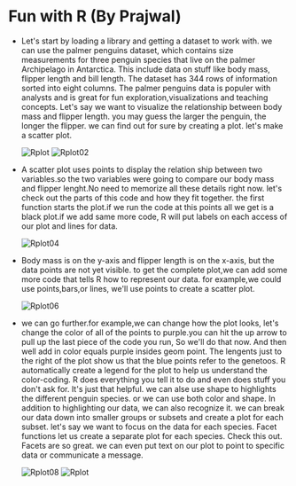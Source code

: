 # Fun with R (By Prajwal)

* Let's start by loading a library and getting a dataset to work with. we can use the palmer penguins dataset, which contains size measurements for three penguin species
  that live on the palmer Archipelago in Antarctica. This include data on stuff like body mass, flipper length and bill length. The dataset has 344 rows of information sorted
  into eight columns. The palmer penguins data is populer with analysts and is great for fun exploration,visualizations and teaching concepts. Let's say we want to visualize 
  the relationship between body mass and flipper length. you may guess the larger the penguin, the longer the flipper. we can find out for 
  sure by creating a plot. let's make a scatter plot.

   ![Rplot](https://github.com/user-attachments/assets/6b7bd54e-62e0-4d8b-913d-209617d0d688)
   ![Rplot02](https://github.com/user-attachments/assets/b044e79a-31ee-4cd9-bd05-b6f2134811c8)

* A scatter plot uses points to display the relation ship between two variables.so the two variables were going to compare our body mass and flipper lenght.No need to 
  memorize all these details right now. let's check out the parts of this code and how they fit together. the first function starts the plot.if we run the code at this 
  points all we get is a black plot.if we add same more code, R will put labels on each access of our plot and lines for data.

   ![Rplot04](https://github.com/user-attachments/assets/5df6c743-53c5-440b-8828-0c1f182d9e88)

* Body mass is on the y-axis and flipper length is on the x-axis, but the data points are not yet visible. to get the complete plot,we can add some more code that tells R 
  how to represent our data. for example,we could use points,bars,or lines, we'll use points to create a scatter plot.

  ![Rplot06](https://github.com/user-attachments/assets/dcc47549-33e5-40d3-b2fa-e59cf1c6e170)

* we can go further.for example,we can change how the plot looks, let's change the color of all of the points to purple.you can hit the up arrow to pull up the last piece of 
  the code you run, So we'll do that now. And then well add in color equals purple insides geom point. The lengents just to the right of the plot show us that the blue 
  points refer to the genetoos. R automatically create a legend for the plot to help us understand the color-coding. R does everything you tell it to do and even does stuff 
  you don't ask for. It's just that helpful. we can alse use shape to highlights the different penguin species. or we can use both color and shape. In addition to 
  highlighting our data, we can also recognize it. we can break our data down into smaller groups or subsets and create a plot for each subset. let's say we want to focus on 
  the data for each species. Facet functions let us create a separate plot for each species. Check this out. Facets are so great. we can even put text on our plot to point 
  to specific data or communicate a message.

   ![Rplot08](https://github.com/user-attachments/assets/34662cb5-62ae-494a-81ed-bede2d43cb20)
   ![Rplot](https://github.com/user-attachments/assets/f72d77c0-927b-4fe6-940d-f7b3c7be56a3)

